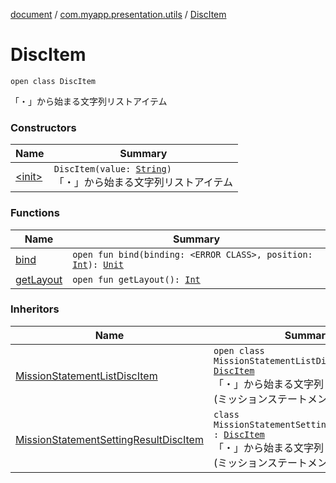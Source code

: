[document](../../index.md) / [com.myapp.presentation.utils](../index.md) / [DiscItem](./index.md)

# DiscItem

`open class DiscItem`

「・」から始まる文字列リストアイテム

### Constructors

| Name | Summary |
|---|---|
| [&lt;init&gt;](-init-.md) | `DiscItem(value: `[`String`](https://kotlinlang.org/api/latest/jvm/stdlib/kotlin/-string/index.html)`)`<br>「・」から始まる文字列リストアイテム |

### Functions

| Name | Summary |
|---|---|
| [bind](bind.md) | `open fun bind(binding: <ERROR CLASS>, position: `[`Int`](https://kotlinlang.org/api/latest/jvm/stdlib/kotlin/-int/index.html)`): `[`Unit`](https://kotlinlang.org/api/latest/jvm/stdlib/kotlin/-unit/index.html) |
| [getLayout](get-layout.md) | `open fun getLayout(): `[`Int`](https://kotlinlang.org/api/latest/jvm/stdlib/kotlin/-int/index.html) |

### Inheritors

| Name | Summary |
|---|---|
| [MissionStatementListDiscItem](../../com.myapp.presentation.ui.mission_statement/-mission-statement-list-disc-item/index.md) | `open class MissionStatementListDiscItem : `[`DiscItem`](./index.md)<br>「・」から始まる文字列リストアイテム(ミッションステートメント一覧画面用) |
| [MissionStatementSettingResultDiscItem](../../com.myapp.presentation.ui.mission_statement/-mission-statement-setting-result-disc-item/index.md) | `class MissionStatementSettingResultDiscItem : `[`DiscItem`](./index.md)<br>「・」から始まる文字列リストアイテム(ミッションステートメント設定画面用) |
